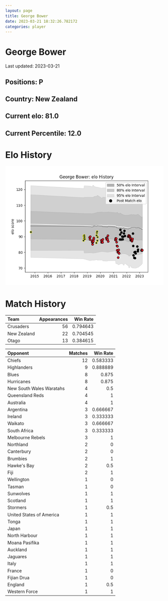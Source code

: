 ```yaml
---  
layout: page  
title: George Bower  
date: 2023-03-21 18:32:26.782172  
categories: player  
---
```

# George Bower


Last updated: 2023-03-21
## Positions: P

## Country: New Zealand

## Current elo: 81.0

## Current Percentile: 12.0

# Elo History


![elo history](history_GeorgeBower.png)
# Match History


| Team        |   Appearances |   Win Rate |
|:------------|--------------:|-----------:|
| Crusaders   |            56 |   0.794643 |
| New Zealand |            22 |   0.704545 |
| Otago       |            13 |   0.384615 |

| Opponent                 |   Matches |   Win Rate |
|:-------------------------|----------:|-----------:|
| Chiefs                   |        12 |   0.583333 |
| Highlanders              |         9 |   0.888889 |
| Blues                    |         8 |   0.875    |
| Hurricanes               |         8 |   0.875    |
| New South Wales Waratahs |         4 |   0.5      |
| Queensland Reds          |         4 |   1        |
| Australia                |         4 |   1        |
| Argentina                |         3 |   0.666667 |
| Ireland                  |         3 |   0.333333 |
| Waikato                  |         3 |   0.666667 |
| South Africa             |         3 |   0.333333 |
| Melbourne Rebels         |         3 |   1        |
| Northland                |         2 |   0        |
| Canterbury               |         2 |   0        |
| Brumbies                 |         2 |   1        |
| Hawke's Bay              |         2 |   0.5      |
| Fiji                     |         2 |   1        |
| Wellington               |         1 |   0        |
| Tasman                   |         1 |   0        |
| Sunwolves                |         1 |   1        |
| Scotland                 |         1 |   1        |
| Stormers                 |         1 |   0.5      |
| United States of America |         1 |   1        |
| Tonga                    |         1 |   1        |
| Japan                    |         1 |   1        |
| North Harbour            |         1 |   1        |
| Moana Pasifika           |         1 |   1        |
| Auckland                 |         1 |   1        |
| Jaguares                 |         1 |   1        |
| Italy                    |         1 |   1        |
| France                   |         1 |   0        |
| Fijian Drua              |         1 |   0        |
| England                  |         1 |   0.5      |
| Western Force            |         1 |   1        |